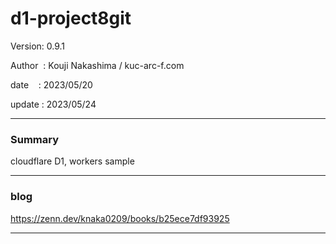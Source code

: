 ﻿# d1-project8git

 Version: 0.9.1

 Author  : Kouji Nakashima / kuc-arc-f.com

 date    : 2023/05/20

 update  : 2023/05/24

***
### Summary

cloudflare D1, workers sample

***
### blog 

https://zenn.dev/knaka0209/books/b25ece7df93925

***


